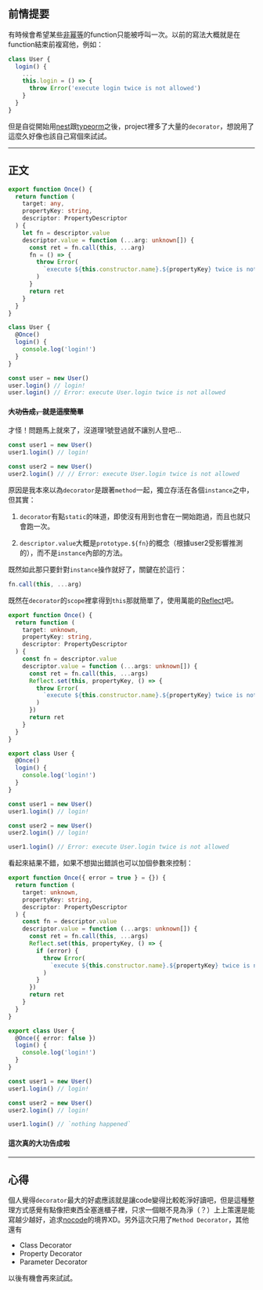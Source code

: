 ## 前情提要

有時候會希望某些[非幂等](https://developer.mozilla.org/zh-CN/docs/Glossary/Idempotent)的function只能被呼叫一次。以前的寫法大概就是在function結束前複寫他，例如：

```js
class User {
  login() {
    ...
    this.login = () => {
      throw Error('execute login twice is not allowed')
    }
  }
}
```

但是自從開始用[nest](https://github.com/nestjs/nest)跟[typeorm](https://github.com/typeorm/typeorm)之後，project裡多了大量的`decorator`，想說用了這麼久好像也該自己寫個來試試。

---

## 正文

```ts
export function Once() {
  return function (
    target: any,
    propertyKey: string,
    descriptor: PropertyDescriptor
  ) {
    let fn = descriptor.value
    descriptor.value = function (...arg: unknown[]) {
      const ret = fn.call(this, ...arg)
      fn = () => {
        throw Error(
          `execute ${this.constructor.name}.${propertyKey} twice is not allowed`
        )
      }
      return ret
    }
  }
}

class User {
  @Once()
  login() {
    console.log('login!')
  }
}

const user = new User()
user.login() // login!
user.login() // Error: execute User.login twice is not allowed

```

#### ~~大功告成，就是這麼簡單~~

才怪！問題馬上就來了，沒道理1號登過就不讓別人登吧...

```ts
const user1 = new User()
user1.login() // login!

const user2 = new User()
user2.login() // // Error: execute User.login twice is not allowed
```

原因是我本來以為`decorator`是跟著`method`一起，獨立存活在各個`instance`之中，但其實：

1. `decorator`有點`static`的味道，即使沒有用到也會在一開始跑過，而且也就只會跑一次。

2. `descriptor.value`大概是`prototype.${fn}`的概念（根據user2受影響推測的），而不是`instance`內部的方法。

既然如此那只要針對`instance`操作就好了，關鍵在於這行：

``` js
fn.call(this, ...arg)
```

既然在`decorator`的`scope`裡拿得到`this`那就簡單了，使用萬能的[Reflect](https://developer.mozilla.org/zh-TW/docs/Web/JavaScript/Reference/Global_Objects/Reflect)吧。

```ts
export function Once() {
  return function (
    target: unknown,
    propertyKey: string,
    descriptor: PropertyDescriptor
  ) {
    const fn = descriptor.value
    descriptor.value = function (...args: unknown[]) {
      const ret = fn.call(this, ...args)
      Reflect.set(this, propertyKey, () => {
        throw Error(
          `execute ${this.constructor.name}.${propertyKey} twice is not allowed`
        )
      })
      return ret
    }
  }
}

export class User {
  @Once()
  login() {
    console.log('login!')
  }
}

const user1 = new User()
user1.login() // login!

const user2 = new User()
user2.login() // login!

user1.login() // Error: execute User.login twice is not allowed

```

看起來結果不錯，如果不想拋出錯誤也可以加個參數來控制：

``` ts
export function Once({ error = true } = {}) {
  return function (
    target: unknown,
    propertyKey: string,
    descriptor: PropertyDescriptor
  ) {
    const fn = descriptor.value
    descriptor.value = function (...args: unknown[]) {
      const ret = fn.call(this, ...args)
      Reflect.set(this, propertyKey, () => {
        if (error) {
          throw Error(
            `execute ${this.constructor.name}.${propertyKey} twice is not allowed`
          )
        }
      })
      return ret
    }
  }
}

export class User {
  @Once({ error: false })
  login() {
    console.log('login!')
  }
}

const user1 = new User()
user1.login() // login!

const user2 = new User()
user2.login() // login!

user1.login() // `nothing happened`

```

#### 這次真的大功告成啦

---

## 心得

個人覺得`decorator`最大的好處應該就是讓code變得比較乾淨好讀吧，但是這種整理方式感覺有點像把東西全塞進櫃子裡，只求一個眼不見為淨（？）上上策還是能寫越少越好，追求[nocode](https://github.com/kelseyhightower/nocode)的境界XD。另外這次只用了`Method Decorator`，其他還有

- Class Decorator
- Property Decorator
- Parameter Decorator

以後有機會再來試試。
